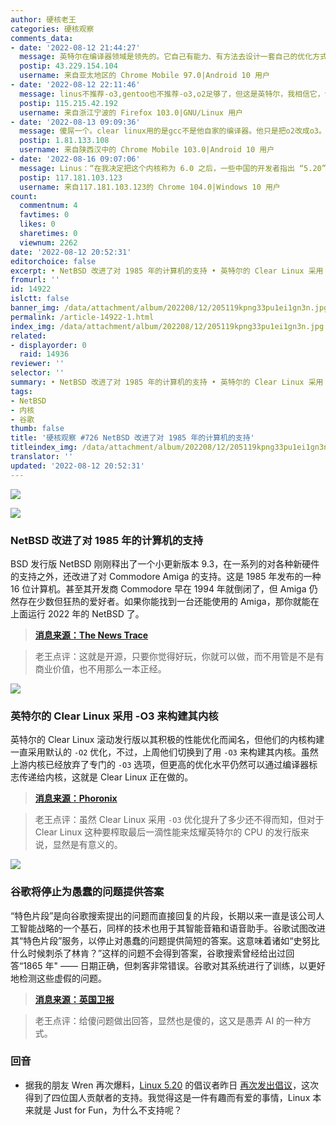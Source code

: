 ```yaml
---
author: 硬核老王
categories: 硬核观察
comments_data:
- date: '2022-08-12 21:44:27'
  message: 英特尔在编译器领域是领先的。它自己有能力、有方法去设计一套自己的优化方式。因此采用O3我觉得是不足为奇的。
  postip: 43.229.154.104
  username: 来自亚太地区的 Chrome Mobile 97.0|Android 10 用户
- date: '2022-08-12 22:11:46'
  message: linus不推荐-o3,gentoo也不推荐-o3,o2足够了，但这是英特尔，我相信它，包括amd.
  postip: 115.215.42.192
  username: 来自浙江宁波的 Firefox 103.0|GNU/Linux 用户
- date: '2022-08-13 09:09:36'
  message: 傻屌一个。clear linux用的是gcc不是他自家的编译器。他只是把o2改成o3。其他什么也没做
  postip: 1.81.133.108
  username: 来自陕西汉中的 Chrome Mobile 103.0|Android 10 用户
- date: '2022-08-16 09:07:06'
  message: Linus：“在我决定把这个内核称为 6.0 之后，一些中国的开发者指出 “5.20” 是更好的版本号。如果你愿意把它叫做 “Linux 5.20”，也可以继续这么叫。”
  postip: 117.181.103.123
  username: 来自117.181.103.123的 Chrome 104.0|Windows 10 用户
count:
  commentnum: 4
  favtimes: 0
  likes: 0
  sharetimes: 0
  viewnum: 2262
date: '2022-08-12 20:52:31'
editorchoice: false
excerpt: • NetBSD 改进了对 1985 年的计算机的支持 • 英特尔的 Clear Linux 采用 -O3 来构建其内核 • 谷歌将停止为愚蠢的问题提供答案
fromurl: ''
id: 14922
islctt: false
banner_img: /data/attachment/album/202208/12/205119kpng33pu1ei1gn3n.jpg
permalink: /article-14922-1.html
index_img: /data/attachment/album/202208/12/205119kpng33pu1ei1gn3n.jpg
related:
- displayorder: 0
  raid: 14936
reviewer: ''
selector: ''
summary: • NetBSD 改进了对 1985 年的计算机的支持 • 英特尔的 Clear Linux 采用 -O3 来构建其内核 • 谷歌将停止为愚蠢的问题提供答案
tags:
- NetBSD
- 内核
- 谷歌
thumb: false
title: '硬核观察 #726 NetBSD 改进了对 1985 年的计算机的支持'
titleindex_img: /data/attachment/album/202208/12/205119kpng33pu1ei1gn3n.jpg
translator: ''
updated: '2022-08-12 20:52:31'
---
```


![](/data/attachment/album/202208/12/205119kpng33pu1ei1gn3n.jpg)


![](/data/attachment/album/202208/12/205134muvx2bmnb848xax3.jpg)


### NetBSD 改进了对 1985 年的计算机的支持


BSD 发行版 NetBSD 刚刚释出了一个小更新版本 9.3，在一系列的对各种新硬件的支持之外，还改进了对 Commodore Amiga 的支持。这是 1985 年发布的一种 16 位计算机。甚至其开发商 Commodore 早在 1994 年就倒闭了，但 Amiga 仍然存在少数但狂热的爱好者。如果你能找到一台还能使用的 Amiga，那你就能在上面运行 2022 年的 NetBSD 了。



> 
> **[消息来源：The News Trace](https://thenewstrace.com/netbsd-an-operating-system-that-is-serious-about-being-cross-platform-now-improves-its-support-for-the-commodore-amiga-1985/243892/)**
> 
> 
> 



> 
> 老王点评：这就是开源，只要你觉得好玩，你就可以做，而不用管是不是有商业价值，也不用那么一本正经。
> 
> 
> 


![](/data/attachment/album/202208/12/205145ho7qbbn2zzb95o65.jpg)


### 英特尔的 Clear Linux 采用 -O3 来构建其内核


英特尔的 Clear Linux 滚动发行版以其积极的性能优化而闻名，但他们的内核构建一直采用默认的 `-O2` 优化，不过，上周他们切换到了用 `-O3` 来构建其内核。虽然上游内核已经放弃了专门的 `-O3` 选项，但更高的优化水平仍然可以通过编译器标志传递给内核，这就是 Clear Linux 正在做的。



> 
> **[消息来源：Phoronix](https://www.phoronix.com/news/Clear-Linux-O3-Kernel)**
> 
> 
> 



> 
> 老王点评：虽然 Clear Linux 采用 `-O3` 优化提升了多少还不得而知，但对于 Clear Linux 这种要榨取最后一滴性能来炫耀英特尔的 CPU 的发行版来说，显然是有意义的。
> 
> 
> 


![](/data/attachment/album/202208/12/205158wdvds2wecizlwsf9.jpg)


### 谷歌将停止为愚蠢的问题提供答案


“特色片段”是向谷歌搜索提出的问题而直接回复的片段，长期以来一直是该公司人工智能战略的一个基石，同样的技术也用于其智能音箱和语音助手。谷歌试图改进其“特色片段”服务，以停止对愚蠢的问题提供简短的答案。这意味着诸如“史努比什么时候刺杀了林肯？”这样的问题不会得到答案，谷歌搜索曾经给出过回答“1865 年" —— 日期正确，但刺客非常错误。谷歌对其系统进行了训练，以更好地检测这些虚假的问题。



> 
> **[消息来源：英国卫报](https://www.theguardian.com/technology/2022/aug/11/data-void-google-to-stop-giving-answers-to-silly-questions)**
> 
> 
> 



> 
> 老王点评：给傻问题做出回答，显然也是傻的，这又是愚弄 AI 的一种方式。
> 
> 
> 


### 回音


* 据我的朋友 Wren 再次爆料，[Linux 5.20](/article-14903-1.html) 的倡议者昨日 [再次发出倡议](https://lore.kernel.org/lkml/61d77412-af1a-5b00-9754-f156b1c63a74@gmail.com/)，这次得到了四位国人贡献者的支持。我觉得这是一件有趣而有爱的事情，Linux 本来就是 Just for Fun，为什么不支持呢？